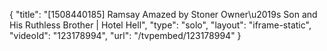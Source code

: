 {
    "title": "[1508440185] Ramsay Amazed by Stoner Owner\u2019s Son and His Ruthless Brother  | Hotel Hell",
    "type": "solo",
    "layout": "iframe-static",
    "videoId": "123178994",
    "url": "\/tvpembed\/123178994"
}
